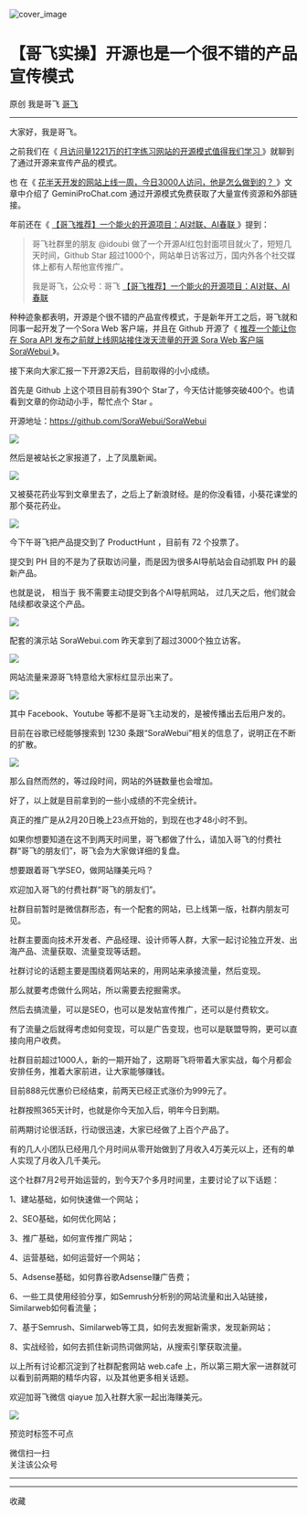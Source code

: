 ![cover_image](https://mmbiz.qpic.cn/sz_mmbiz_jpg/LBrX00GQeicuB5LupujAgicQX1O5ictwiccEMjr5fHhoUvEgI8TwsMxm2BYYZvlXuX5BkwoG2VUNpzRwXHYLxb02hA/0?wx_fmt=jpeg)

#  【哥飞实操】开源也是一个很不错的产品宣传模式

原创  我是哥飞  [ 哥飞 ](javascript:void\(0\);)

__ _ _ _ _

大家好，我是哥飞。  

之前我们在《 [ 月访问量1221万的打字练习网站的开源模式值得我们学习
](http://mp.weixin.qq.com/s?__biz=MjM5OTIzMzYyMA==&mid=2650081613&idx=1&sn=28564943dda6c032a5a96531d9667c72&chksm=bf3f38768848b160d470b2bf7209f3c7730453c0817fc22367949c593baa7db083f657ec3a99&scene=21#wechat_redirect)
》就聊到了通过开源来宣传产品的模式。

也  在《  [ 花半天开发的网站上线一周，今日3000人访问，他是怎么做到的？
](http://mp.weixin.qq.com/s?__biz=MjM5OTIzMzYyMA==&mid=2650081581&idx=1&sn=ad4f5f40e611d11874a27339e0c11ce5&chksm=bf3f38168848b100aa173d34ea85cbdec44974e047d7adbf0b8064f00a6f46af5e0e254d3662&scene=21#wechat_redirect)
》文章中介绍了 GeminiProChat.com 通过开源模式免费获取了大量宣传资源和外部链接。

年前还在《 [ 【哥飞推荐】一个能火的开源项目：AI对联、AI春联
](http://mp.weixin.qq.com/s?__biz=MjM5OTIzMzYyMA==&mid=2650082048&idx=1&sn=dc572e3f3df36b3dd275611f54e4173b&chksm=bf3f3a3b8848b32d85da449dac79d45fc54787a2bc8f33c659ab236bbf7f2bdc873a8de54557&scene=21#wechat_redirect)
》提到：  

> 哥飞社群里的朋友 @idoubi 做了一个开源AI红包封面项目就火了，短短几天时间，Github Star
> 超过1000个，网站单日访客过万，国内外各个社交媒体上都有人帮他宣传推广。
>
> 我是哥飞，公众号：哥飞 [ 【哥飞推荐】一个能火的开源项目：AI对联、AI春联
> ](https://mp.weixin.qq.com/s?__biz=MjM5OTIzMzYyMA==&mid=2650082048&idx=1&sn=dc572e3f3df36b3dd275611f54e4173b&chksm=bf3f3a3b8848b32d85da449dac79d45fc54787a2bc8f33c659ab236bbf7f2bdc873a8de54557&token=570122204&lang=zh_CN#rd)

种种迹象都表明，开源是个很不错的产品宣传模式，于是新年开工之后，哥飞就和同事一起开发了一个Sora Web 客户端，并且在 Github 开源了《 [
推荐一个能让你在 Sora API 发布之前就上线网站接住泼天流量的开源 Sora Web 客户端 SoraWebui
](http://mp.weixin.qq.com/s?__biz=MjM5OTIzMzYyMA==&mid=2650082144&idx=1&sn=bfde1ec4c4c383f42c4df9dff6e1a6a8&chksm=bf3f3a5b8848b34dce88371b1182bc0f58979b87db7bb7fb6baeb17b160adfa01b3d65fdc4c5&scene=21#wechat_redirect)
》。

接下来向大家汇报一下开源2天后，目前取得的小小成绩。  

首先是 Github 上这个项目目前有390个 Star了，今天估计能够突破400个。也请看到文章的你动动小手，帮忙点个 Star 。  

开源地址：https://github.com/SoraWebui/SoraWebui

![](https://mmbiz.qpic.cn/sz_mmbiz_png/LBrX00GQeicuB5LupujAgicQX1O5ictwiccE2b2vWQLSeSfibDHVoYjibt4GiasyXdWQMrFBe0aLtTh1KJobdQHLj8SIA/640?wx_fmt=png&from=appmsg)

然后是被站长之家报道了，上了凤凰新闻。  

![](https://mmbiz.qpic.cn/sz_mmbiz_png/LBrX00GQeicuB5LupujAgicQX1O5ictwiccEfQ59CTpibVENibLmCXichzL2wcdJaQicv7fJuFtpKRzPae71u1Hx8m5Ldw/640?wx_fmt=png)

又被葵花药业写到文章里去了，之后上了新浪财经。是的你没看错，小葵花课堂的那个葵花药业。

![](https://mmbiz.qpic.cn/sz_mmbiz_png/LBrX00GQeicuB5LupujAgicQX1O5ictwiccEicDK6q0K7XcN86ibUwqoxHQriaY5I00pXROKmkHqibdELk85RLpInzKm3Q/640?wx_fmt=png)

今下午哥飞把产品提交到了 ProductHunt ，目前有 72 个投票了。

提交到 PH 目的不是为了获取访问量，而是因为很多AI导航站会自动抓取 PH 的最新产品。

也就是说，  相当于  我不需要主动提交到各个AI导航网站，  过几天之后，他们就会陆续都收录这个产品。

![](https://mmbiz.qpic.cn/sz_mmbiz_png/LBrX00GQeicuB5LupujAgicQX1O5ictwiccEwPAubC6JyqklkotHgQcmSibWHXSbaicfKW1cibNzBoJECn42v2eic4MMrQ/640?wx_fmt=png&from=appmsg)

配套的演示站 SoraWebui.com 昨天拿到了超过3000个独立访客。  

![](https://mmbiz.qpic.cn/sz_mmbiz_png/LBrX00GQeicuB5LupujAgicQX1O5ictwiccEtsXcqxaZibdsibQIo3p5WqSVwaOxwzSvMIZrQfwN0IPibvAN8KOiaD7ibQg/640?wx_fmt=png&from=appmsg)

网站流量来源哥飞特意给大家标红显示出来了。  

![](https://mmbiz.qpic.cn/sz_mmbiz_png/LBrX00GQeicuB5LupujAgicQX1O5ictwiccES2vqPQLhpqt9cxM7UfD8o447pAWXuYr7Tjfoia3iaEgXu8ibib7DW3r9Rw/640?wx_fmt=png&from=appmsg)

其中 Facebook、Youtube 等都不是哥飞主动发的，是被传播出去后用户发的。  

目前在谷歌已经能够搜索到 1230 条跟“SoraWebui”相关的信息了，说明正在不断的扩散。  

![](https://mmbiz.qpic.cn/sz_mmbiz_png/LBrX00GQeicuB5LupujAgicQX1O5ictwiccEfaR5Kwzib6NwWuTWv51RvicX71Kw7bibBSU2qwGEicMtXeKicXQEssMgDUg/640?wx_fmt=png&from=appmsg)

那么自然而然的，等过段时间，网站的外链数量也会增加。  

好了，以上就是目前拿到的一些小成绩的不完全统计。  

真正的推广是从2月20日晚上23点开始的，到现在也才48小时不到。  

如果你想要知道在这不到两天时间里，哥飞都做了什么，请加入哥飞的付费社群“哥飞的朋友们”，哥飞会为大家做详细的复盘。  

想要跟着哥飞学SEO，做网站赚美元吗？

  

欢迎加入哥飞的付费社群“哥飞的朋友们”。  

  

社群目前暂时是微信群形态，有一个配套的网站，已上线第一版，社群内朋友可见。

  

社群主要面向技术开发者、产品经理、设计师等人群，大家一起讨论独立开发、出海产品、流量获取、流量变现等话题。

  

社群讨论的话题主要是围绕着网站来的，用网站来承接流量，然后变现。

  

那么就要考虑做什么网站，所以需要去挖掘需求。

  

然后去搞流量，可以是SEO，也可以是发帖宣传推广，还可以是付费软文。

  

有了流量之后就得考虑如何变现，可以是广告变现，也可以是联盟导购，更可以直接向用户收费。

  

社群目前超过1000人，新的一期开始了，这期哥飞将带着大家实战，每个月都会安排任务，推着大家前进，让大家能够赚钱。

  

目前888元优惠价已经结束，前两天已经正式涨价为999元了。

  

社群按照365天计时，也就是你今天加入后，明年今日到期。

  

前两期讨论很活跃，行动很迅速，大家已经做了上百个产品了。

  

有的几人小团队已经用几个月时间从零开始做到了月收入4万美元以上，还有的单人实现了月收入几千美元。

  

这个社群7月2号开始运营的，到今天7个多月时间里，主要讨论了以下话题：

1、建站基础，如何快速做一个网站；

2、SEO基础，如何优化网站；

3、推广基础，如何宣传推广网站；

4、运营基础，如何运营好一个网站；

5、Adsense基础，如何靠谷歌Adsense赚广告费；

6、一些工具使用经验分享，如Semrush分析别的网站流量和出入站链接，Similarweb如何看流量；

7、基于Semrush、Similarweb等工具，如何去发掘新需求，发现新网站；

8、实战经验，如何去抓住新词热词做网站，从搜索引擎获取流量。

  

以上所有讨论都沉淀到了社群配套网站 web.cafe 上，所以第三期大家一进群就可以看到前两期的精华内容，以及其他更多相关话题。

  

欢迎加哥飞微信 qiayue 加入社群大家一起出海赚美元。

  

![](https://mmbiz.qpic.cn/sz_mmbiz_png/LBrX00GQeicv24nb20ZrM7niaIBxv5QynWqOtclGh4ApYjVM5exp1niaK9pOLIOswYu2jU0zczI2Hx2bdfAo1Fwow/640?wx_fmt=png&wxfrom=5&wx_lazy=1&wx_co=1)

  

预览时标签不可点

微信扫一扫  
关注该公众号





****



****



  收藏

